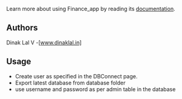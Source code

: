 
Learn more about using Finance_app by reading its [documentation](http://www.dinaklal.in/).

## Authors

Dinak Lal V -[www.dinaklal.in]

## Usage

* Create user as specified in the DBConnect page. 
* Export latest database from database folder
* use username and password as per admin table in the database
